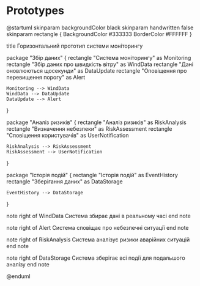 # Prototypes

@startuml
skinparam backgroundColor black
skinparam handwritten false
skinparam rectangle {
    BackgroundColor #333333
    BorderColor #FFFFFF
}

title Горизонтальний прототип системи моніторингу

package "Збір даних" {
    rectangle "Система моніторингу" as Monitoring
    rectangle "Збір даних про швидкість вітру" as WindData
    rectangle "Дані оновлюються щосекунди" as DataUpdate
    rectangle "Оповіщення про перевищення порогу" as Alert

    Monitoring --> WindData
    WindData --> DataUpdate
    DataUpdate --> Alert
}

package "Аналіз ризиків" {
    rectangle "Аналіз ризиків" as RiskAnalysis
    rectangle "Визначення небезпеки" as RiskAssessment
    rectangle "Сповіщення користувачів" as UserNotification

    RiskAnalysis --> RiskAssessment
    RiskAssessment --> UserNotification
}

package "Історія подій" {
    rectangle "Історія подій" as EventHistory
    rectangle "Зберігання даних" as DataStorage

    EventHistory --> DataStorage
}

note right of WindData
    Система збирає дані в реальному часі
end note

note right of Alert
    Система сповіщає про небезпечні ситуації
end note

note right of RiskAnalysis
    Система аналізує ризики аварійних ситуацій
end note

note right of DataStorage
    Система зберігає всі події для подальшого аналізу
end note

@enduml
